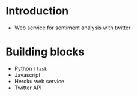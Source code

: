 
# Introduction

- Web service for sentiment analysis with twitter

# Building blocks

- Python `flask`
- Javascript 
- Heroku web service
- Twitter API